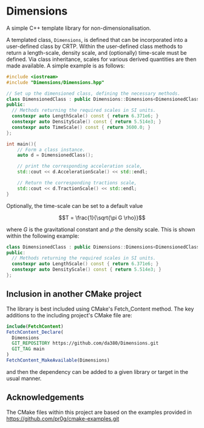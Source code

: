 # Dimensions

A simple C++ template library for non-dimensionalisation. 

A templated class, ```Dimensions```, is defined that can be incorporated into a user-defined class by CRTP. Within the user-defined class methods to return a length-scale, density scale, and (optionally) time-scale must be defined. Via class inheritance, scales for various derived quantities are then made available. 
A simple example is as follows:

```c++
#include <iostream>
#include "Dimensions/Dimensions.hpp"

// Set up the dimensioned class, defining the necessary methods. 
class DimensionedClass : public Dimensions::Dimensions<DimensionedClass> {
public:  
  // Methods returning the required scales in SI units. 
  constexpr auto LengthScale() const { return 6.371e6; }
  constexpr auto DensityScale() const { return 5.514e3; }
  constexpr auto TimeScale() const { return 3600.0; }
};

int main(){
    // Form a class instance. 
    auto d = DimensionedClass();

    // print the corresponding acceleration scale, 
    std::cout << d.AccelerationScale() << std::endl;

    // Return the corresponding tractions scale, 
    std::cout << d.TractionScale() << std::endl;    
}
```

Optionally, the time-scale can be set to a default value 
```math
T = \frac{1}{\sqrt{\pi G \rho}}
```
where $G$ is the gravitational constant and $\rho$ the density scale. This is shown within the following example:
```c++
class DimensionedClass : public Dimensions::Dimensions<DimensionedClass, Dimensions::TimeScaleNotSet> {
public:  
  // Methods returning the required scales in SI units. 
  constexpr auto LengthScale() const { return 6.371e6; }
  constexpr auto DensityScale() const { return 5.514e3; }  
};

```


## Inclusion in another CMake project

The library is best included using CMake's  Fetch_Content method. The key additions to the including project's CMake file are:
```Cmake
include(FetchContent)
FetchContent_Declare(
  Dimensions
  GIT_REPOSITORY https://github.com/da380/Dimensions.git
  GIT_TAG main
)
FetchContent_MakeAvailable(Dimensions)
```
and then the dependency can be added to a given library or target in the usual manner. 

## Acknowledgements

The CMake files within this project are based on the examples provided in https://github.com/pr0g/cmake-examples.git
